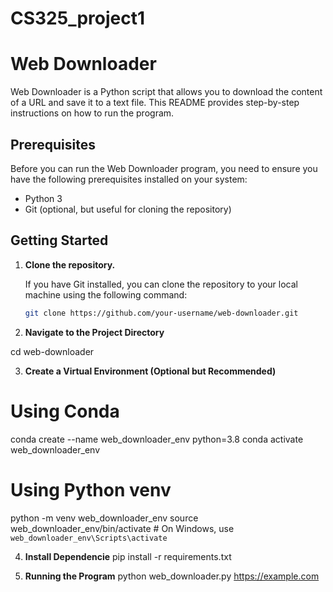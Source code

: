 # CS325_project1

# Web Downloader
Web Downloader is a Python script that allows you to download the content of a URL and save it to a text file. This README provides step-by-step instructions on how to run the program.

## Prerequisites
Before you can run the Web Downloader program, you need to ensure you have the following prerequisites installed on your system:

- Python 3
- Git (optional, but useful for cloning the repository)

## Getting Started

1. **Clone the repository.**

   If you have Git installed, you can clone the repository to your local machine using the following command:

   ```bash
   git clone https://github.com/your-username/web-downloader.git

2. **Navigate to the Project Directory**

  cd web-downloader

3. **Create a Virtual Environment (Optional but Recommended)**
# Using Conda
  conda create --name web_downloader_env python=3.8
  conda activate web_downloader_env

# Using Python venv
  python -m venv web_downloader_env
  source web_downloader_env/bin/activate  # On Windows, use `web_downloader_env\Scripts\activate`

4. **Install Dependencie**
   pip install -r requirements.txt
   
6. **Running the Program**
   python web_downloader.py https://example.com

